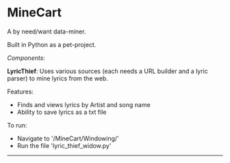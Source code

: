 MineCart
========

A by need/want data-miner. 

Built in Python as a pet-project.

_Components_:

**LyricThief**:
Uses various sources (each needs a URL builder and a lyric parser) to mine lyrics from the web.

Features:
 - Finds and views lyrics by Artist and song name
 - Ability to save lyrics as a txt file

To run: 
 - Navigate to '/MineCart/Windowing/'
 - Run the file 'lyric\_thief\_widow.py'

<hr>
